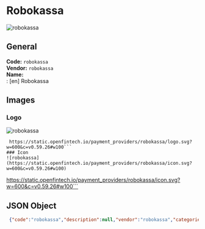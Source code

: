 # Robokassa 
![robokassa](https://static.openfintech.io/payment_providers/robokassa/logo.svg?w=600&c=v0.59.26#w100)  
## General 
**Code:** `robokassa`  
**Vendor:** `robokassa`  
**Name:**  
:	[en] Robokassa  
## Images 
### Logo 
![robokassa](https://static.openfintech.io/payment_providers/robokassa/logo.svg?w=600&c=v0.59.26#w100)  
```
 https://static.openfintech.io/payment_providers/robokassa/logo.svg?w=600&c=v0.59.26#w100```  
### Icon 
![robokassa](https://static.openfintech.io/payment_providers/robokassa/icon.svg?w=600&c=v0.59.26#w100)  
```
 https://static.openfintech.io/payment_providers/robokassa/icon.svg?w=600&c=v0.59.26#w100```  
## JSON Object 
```json
 {"code":"robokassa","description":null,"vendor":"robokassa","categories":null,"countries":null,"payment_method":null,"payout_method":null,"metadata":{"about_payments_code":"robokassa"},"name":{"en":"Robokassa"}}```  
